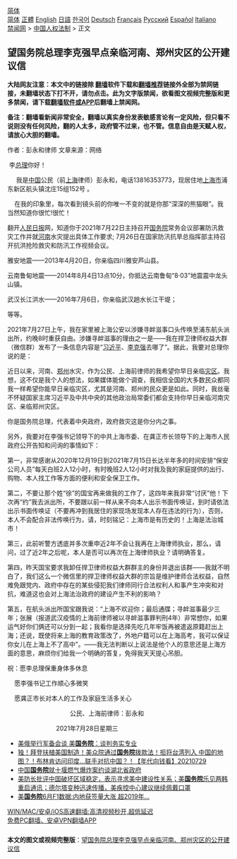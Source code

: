  <!-- 面包屑导航 --> <div class="breadcrumb"><!-- GTranslate: https://gtranslate.io/ -->  <div class="switcher notranslate">  <div class="selected">  <a href="#" onclick="return false;"> 简体</a>  </div>  <div class="option">  <a href="https://www.bannedbook.org" onclick="doGTranslate('zh-CN|zh-CN');jQuery('div.switcher div.selected a').html(jQuery(this).html());return false;" title="简体中文" class="nturl selected"> 简体</a>  <a href="https://www.bannedbook.org/zh-tw/" onclick="doGTranslate('zh-CN|zh-TW');jQuery('div.switcher div.selected a').html(jQuery(this).html());return false;" title="繁體中文" class="nturl"> 正體</a>  <a href="https://www.bannedbook.org/en/" onclick="doGTranslate('zh-CN|en');jQuery('div.switcher div.selected a').html(jQuery(this).html());return false;" title="English" class="nturl"> English</a>  <a href="https://www.bannedbook.org/ja/" onclick="doGTranslate('zh-CN|ja');jQuery('div.switcher div.selected a').html(jQuery(this).html());return false;" title="日本語" class="nturl"> 日語</a>  <a href="https://www.bannedbook.org/ko/" onclick="doGTranslate('zh-CN|ko');jQuery('div.switcher div.selected a').html(jQuery(this).html());return false;" title="한국어" class="nturl"> 한국어</a>  <a href="https://www.bannedbook.org/de/" onclick="doGTranslate('zh-CN|de');jQuery('div.switcher div.selected a').html(jQuery(this).html());return false;" title="Deutsch" class="nturl"> Deutsch</a>  <a href="https://www.bannedbook.org/fr/" onclick="doGTranslate('zh-CN|fr');jQuery('div.switcher div.selected a').html(jQuery(this).html());return false;" title="Français" class="nturl"> Français</a>  <a href="https://www.bannedbook.org/ru/" onclick="doGTranslate('zh-CN|ru');jQuery('div.switcher div.selected a').html(jQuery(this).html());return false;" title="Русский" class="nturl"> Русский</a>  <a href="https://www.bannedbook.org/es/" onclick="doGTranslate('zh-CN|es');jQuery('div.switcher div.selected a').html(jQuery(this).html());return false;" title="Español" class="nturl"> Español</a>  <a href="https://www.bannedbook.org/it/" onclick="doGTranslate('zh-CN|it');jQuery('div.switcher div.selected a').html(jQuery(this).html());return false;" title="Italiano" class="nturl"> Italiano</a>  </div>  </div>      <div class='breadcrumb-sub'><!-- Breadcrumb NavXT 6.3.0 --> <a href="https://www.bannedbook.org/" class="home">禁闻网</a> &gt; <a href="https://www.bannedbook.org/bnews/renquan/" class="category">中国人权法制</a> &gt; 正文</div></div><h2>望国务院总理李克强早点亲临河南、郑州灾区的公开建议信</h2> <p class="notice"><b>大陆网友注意：本文中的链接除 <a href="https://github.com/bannedbook/fanqiang" >翻墙</a>软件下载和<a href="https://github.com/killgcd/justmysocks/blob/master/README.md">翻墙推荐</a>链接外全部为禁网链接，未翻墙状态下打不开，请勿点击。此为文字版禁闻，欲看图文视频完整版和更多禁闻，请下载<a href="https://github.com/bannedbook/fanqiang">翻墙软件或APP</a>后翻墙上禁闻网。</p><p>备注：翻墙看新闻非常安全，翻墙以真实身份发表敏感言论有一定风险，但只看不说则没有任何风险，翻的人太多，政府管不过来，也不管。信息自由是天赋人权，请放心大胆的翻墙。</b></p>  <div class="entry"> <p>作者：彭永和律师      文章来源：网络    </p> <p > 	&nbsp;李<a href="https://www.bannedbook.org/bnews/tag/%e6%80%bb%e7%90%86/" class="st_tag internal_tag" rel="tag" title="标签 总理 下的日志">总理</a>你好！</p> <p > 	&nbsp;&nbsp; &nbsp; 我是<span class='wp_keywordlink_affiliate'><a href="https://www.bannedbook.org/" title="中国" target="_blank">中国</a></span>公民（前<a href="https://www.bannedbook.org/bnews/tag/%e4%b8%8a%e6%b5%b7/" class="st_tag internal_tag" rel="tag" title="标签 上海 下的日志">上海</a>律师）彭永和，电话13816353773，现居住地<a href="https://www.bannedbook.org/bnews/tag/%E4%B8%8A%E6%B5%B7%E5%B8%82/" class="st_tag internal_tag" rel="tag" title="标签 上海市 下的日志">上海市</a>浦东新区航头镇沈庄15组152号 。</p> <p > 	&nbsp; &nbsp; 在我的印象里，每次看到镜头前的你唯一不变的就是你那&ldquo;深深的熊猫眼&rdquo;。我当然知道你很忙!很忙！</p> <p > 	翻开<span class='wp_keywordlink'><a href="https://www.bannedbook.org/forum2/topic109.html" title="透视人民日报" target="_blank">人民日报</a></span>网，知道你于2021年7月22日主持召开<a href="https://www.bannedbook.org/bnews/tag/%e5%9b%bd%e5%8a%a1%e9%99%a2/" class="st_tag internal_tag" rel="tag" title="标签 国务院 下的日志">国务院</a>常务会议部署防汛救灾工作并就<a href="https://www.bannedbook.org/bnews/tag/%e6%b2%b3%e5%8d%97/" class="st_tag internal_tag" rel="tag" title="标签 河南 下的日志">河南</a>水灾提出具体工作要求; 7月26日在国家防汛抗旱总指挥部主持召开抗洪抢险救灾和防汛工作视频会议。</p> <p > 	雅安地震&mdash;&mdash;2013年4月20日，你亲临四川雅安芦山县。</p>  <p > 	云南鲁甸地震&mdash;&mdash;2014年8月4日13点10分，你抵达云南鲁甸&ldquo;8&middot;03&rdquo;地震震中龙头山镇。</p> <p > 	武汉长江洪水&mdash;&mdash;2016年7月6日，你亲临武汉趟水长江干堤；</p> <p > 	等等。</p> <p > 	2021年7月27日上午，我在家里被上海公安以涉嫌寻衅滋事口头传唤至浦东航头派出所，约晚8时重获自由。涉嫌寻衅滋事的理由之一是&mdash;&mdash;我在捍卫律师权益大群（微信群）发布了一条信息内容是&ldquo;<a href="https://www.bannedbook.org/bnews/tag/%e4%b9%a0%e8%bf%91%e5%b9%b3/" class="st_tag internal_tag" rel="tag" title="标签 习近平 下的日志">习近平</a>、<a href="https://www.bannedbook.org/bnews/tag/%e6%9d%8e%e5%85%8b%e5%bc%ba/" class="st_tag internal_tag" rel="tag" title="标签 李克强 下的日志">李克强</a>去哪了&rdquo;。据此，我要对总理你说的是：</p> <p > 	近日以来，河南、<a href="https://www.bannedbook.org/bnews/tag/%e9%83%91%e5%b7%9e/" class="st_tag internal_tag" rel="tag" title="标签 郑州 下的日志">郑州</a>水灾，作为公民、上海前律师的我希望你早日亲临<a href="https://www.bannedbook.org/bnews/tag/%E7%81%BE%E5%8C%BA/" class="st_tag internal_tag" rel="tag" title="标签 灾区 下的日志">灾区</a>。我想，这不仅是我个人的想法，如果媒体能做个调查，我相信全国的大多数民众都同我一样希望你能早日亲临灾区，尤其是河南、郑州的民众更是如此。同时，我丝毫不怀疑国家主席习近平及中共中央的其他政治局常委们都会支持你早日亲临河南灾区、亲临郑州灾区。</p> <p > 	你是国务院总理，代表着中央政府，政府救灾这是你分内之事。</p>  <p > 	另外，我要对在李强书记领导下的中共上海市委、在龚正市长领导下的上海市人民政府公开告知和问询的事情如下：</p> <p > 	第一，非常感谢从2020年12月19日到2021年7月15日长达半年多的时间安排&ldquo;保安公司人员&rdquo;每天白班2人12小时，有时晚班2人12小时对我及我的家庭提供的出行、购物、本人找工作等方面的便利和安全保卫工作。</p> <p > 	第二，不要让那个姓&ldquo;徐&rdquo;的国宝再来做我的工作了，这四年来我非常&ldquo;讨厌&rdquo;他！下次再&ldquo;约&rdquo;我去派出所，不要跟以前一样从来不向本人出示书面传唤证，到时请依法出示书面传唤证（不要再冲到我居住的家现场发现本人存在违法的行为），否则，本人不会配合非法传唤行为，请，时刻铭记：上海市是有历史的！上海是法治城市！</p> <p > 	第三，此前听警方透底并多次重申近2年不会让我再在上海律师执业，那么，请问，过了近2年之后呢，本人是否可以再次在上海律师执业？请明确答复。</p> <p > 	第四，昨天国宝要求我卸任捍卫律师权益大群群主的身份并退出该群&mdash;&mdash;我就不明白了，我们这么一个微信里的捍卫律师权益大群的宗旨是维护律师合法权益，自然难免跟党内、政府中存在的某些侵犯我们律师同行合法权利人和事产生冲突和对抗，难道这也会对上海法治政府的建设产生不利的影响？</p> <p > 	第五，在航头派出所国宝跟我说：&ldquo;上海不欢迎你；最后通牒；寻衅滋事最少三年；张展（报道武汉疫情的上海前律师被以寻衅滋事罪判刑4年）非常想你，如果运气好你们俩还可以分到一起；我看你是选择先吃几年牢饭再被遣返原籍赶出上海；还说，既使将来上海的教育政策改了，外地户籍可以在上海高考，我可以保证你女儿在上海上不了高中&rdquo;。&mdash;&mdash;我无法判断以上说法是他个人的意思还是上海方面的意思，麻烦你们给我一个明确的答复，免得我天天提心吊胆。</p>  <p > 	祝：愿李总理保重身体多休息</p> <p > 	&nbsp; &nbsp; 愿李强书记工作顺心多微笑</p> <p > 	&nbsp; &nbsp; 愿龚正市长对本人的工作及家庭生活多关心</p> <p > 	&nbsp; &nbsp; &nbsp; &nbsp; &nbsp; &nbsp; &nbsp; &nbsp; &nbsp; &nbsp; &nbsp; &nbsp; &nbsp; &nbsp; &nbsp; &nbsp; &nbsp; &nbsp; 公民、上海前律师：彭永和</p> <p > 	&nbsp; &nbsp; &nbsp; &nbsp; &nbsp; &nbsp; &nbsp; &nbsp; &nbsp; &nbsp; &nbsp; &nbsp; &nbsp; &nbsp; 2021年7月28日星期三</p> <p></p>  <p /> <ul class='op-related-articles' title='相关阅读'> <li><a href='https://www.bannedbook.org/bnews/comments/20210730/1596729.html' target='_blank'>美俄举行军备会谈 美<b>国务院</b>：谈判务实专业</a></li> <li><a href='https://www.bannedbook.org/bnews/taiwannews/20210729/1596550.html' target='_blank'>独！拜登扶植美国制造！美众院通过<b>国务院</b>拨款法！拒将台湾列入 中国的地图？！布林肯访问印度…联手对抗中国？！【年代向钱看】20210729</a></li> <li><a href='https://www.bannedbook.org/bnews/baitai/20210728/1595809.html' target='_blank'>中国<b>国务院</b>就十堰燃气爆炸案约谈湖北省政府</a></li> <li><a href='https://www.bannedbook.org/bnews/worldnews/usa/20210728/1595515.html' target='_blank'>美防长批评中国破坏区域稳定，表示寻求美中建设性关系；美<b>国务院</b>乐见两韩重启通讯；德尔塔变种迅速传播，美疾控中心建议继续佩戴口罩</a></li> <li><a href='https://www.bannedbook.org/bnews/cnnews/20210728/1595430.html' target='_blank'>美<b>国务院</b>6月F1数据:内地获签量大涨 超2019年…</a></li> </ul> <p class="texttj"> <a href="https://github.com/bannedbook/fanqiang/wiki/V2ray%E6%9C%BA%E5%9C%BA" target="_blank">WIN/MAC/安卓/iOS高速翻墙:高清视频秒开,超低延迟</a><br/> <a href="https://github.com/bannedbook/fanqiang/wiki/%E7%A6%81%E9%97%BB%E7%BD%91%E5%AE%89%E5%8D%93%E7%BF%BB%E5%A2%99%E6%96%B0%E9%97%BBAPP" target="_blank">免费PC翻墙、安卓VPN翻墙APP</a></p><p/> </p><a name='sharetosocial'></a>  <div style="margin-bottom:5px;padding-bottom:5px;clear:both"> <div id="archive-pix-1" class="banner-ads"> <!-- AuctionX Display platform tag START --> <div id="26318x728x90x621x_ADSLOT2" clicktrack="%%CLICK_URL_ESC%%"></div> <!-- AuctionX Display platform tag END --> </div> <div id="archive-pix-2" class="banner-ads"> <!-- AuctionX Display platform tag START --> <div id="26315x300x250x621x_ADSLOT2" clicktrack="%%CLICK_URL_ESC%%"></div> <!-- AuctionX Display platform tag END --> </div> </div>  <div id="archive-pix-1" class="banner-ads"> <!-- AuctionX Display platform tag START --> <div id="26318x728x90x621x_ADSLOT3" clicktrack="%%CLICK_URL_ESC%%"></div> <!-- AuctionX Display platform tag END --> </div> <div><b>本文的图文或视频完整版</b>：<a href='https://www.bannedbook.org/bnews/renquan/20210730/1596784.html'>望国务院总理李克强早点亲临河南、郑州灾区的公开建议信</a></div>  </div><!--END ENTRY--> 